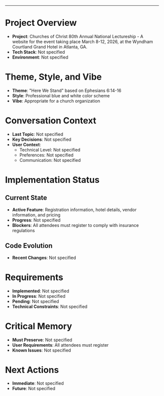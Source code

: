 ---
# Project Overview
- **Project**: Churches of Christ 80th Annual National Lectureship - A website for the event taking place March 8-12, 2026, at the Wyndham Courtland Grand Hotel in Atlanta, GA.
- **Tech Stack**: Not specified
- **Environment**: Not specified

# Theme, Style, and Vibe
- **Theme**: "Here We Stand" based on Ephesians 6:14-16
- **Style**: Professional blue and white color scheme
- **Vibe**: Appropriate for a church organization

# Conversation Context
- **Last Topic**: Not specified
- **Key Decisions**: Not specified
- **User Context**:
  - Technical Level: Not specified
  - Preferences: Not specified
  - Communication: Not specified

# Implementation Status
## Current State
- **Active Feature**: Registration information, hotel details, vendor information, and pricing
- **Progress**: Not specified
- **Blockers**: All attendees must register to comply with insurance regulations

## Code Evolution
- **Recent Changes**: Not specified

# Requirements
- **Implemented**: Not specified
- **In Progress**: Not specified
- **Pending**: Not specified
- **Technical Constraints**: Not specified

# Critical Memory
- **Must Preserve**: Not specified
- **User Requirements**: All attendees must register
- **Known Issues**: Not specified

# Next Actions
- **Immediate**: Not specified
- **Future**: Not specified